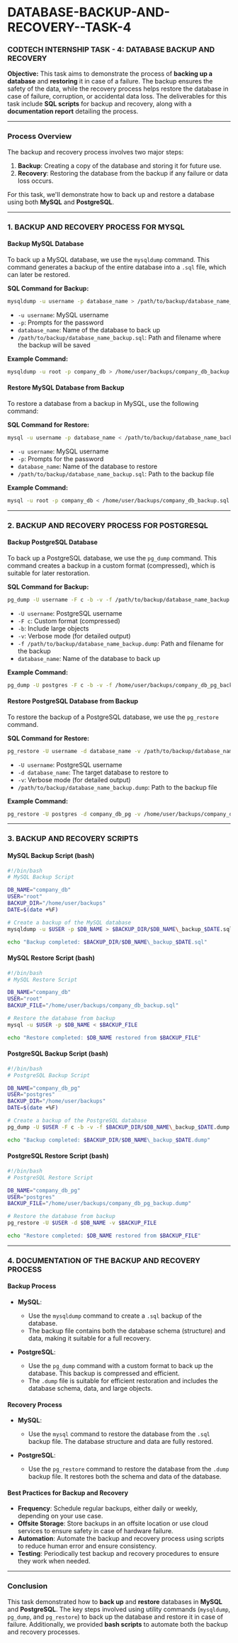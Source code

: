 # DATABASE-BACKUP-AND-RECOVERY--TASK-4
### **CODTECH INTERNSHIP TASK - 4: DATABASE BACKUP AND RECOVERY**

**Objective:**
This task aims to demonstrate the process of **backing up a database** and **restoring** it in case of a failure. The backup ensures the safety of the data, while the recovery process helps restore the database in case of failure, corruption, or accidental data loss. The deliverables for this task include **SQL scripts** for backup and recovery, along with a **documentation report** detailing the process.

---

### **Process Overview**

The backup and recovery process involves two major steps:
1. **Backup**: Creating a copy of the database and storing it for future use.
2. **Recovery**: Restoring the database from the backup if any failure or data loss occurs.

For this task, we'll demonstrate how to back up and restore a database using both **MySQL** and **PostgreSQL**.

---

### **1. BACKUP AND RECOVERY PROCESS FOR MYSQL**

#### **Backup MySQL Database**

To back up a MySQL database, we use the `mysqldump` command. This command generates a backup of the entire database into a `.sql` file, which can later be restored.

**SQL Command for Backup:**

```bash
mysqldump -u username -p database_name > /path/to/backup/database_name_backup.sql
```

- `-u username`: MySQL username
- `-p`: Prompts for the password
- `database_name`: Name of the database to back up
- `/path/to/backup/database_name_backup.sql`: Path and filename where the backup will be saved

**Example Command:**

```bash
mysqldump -u root -p company_db > /home/user/backups/company_db_backup.sql
```

#### **Restore MySQL Database from Backup**

To restore a database from a backup in MySQL, use the following command:

**SQL Command for Restore:**

```bash
mysql -u username -p database_name < /path/to/backup/database_name_backup.sql
```

- `-u username`: MySQL username
- `-p`: Prompts for the password
- `database_name`: Name of the database to restore
- `/path/to/backup/database_name_backup.sql`: Path to the backup file

**Example Command:**

```bash
mysql -u root -p company_db < /home/user/backups/company_db_backup.sql
```

---

### **2. BACKUP AND RECOVERY PROCESS FOR POSTGRESQL**

#### **Backup PostgreSQL Database**

To back up a PostgreSQL database, we use the `pg_dump` command. This command creates a backup in a custom format (compressed), which is suitable for later restoration.

**SQL Command for Backup:**

```bash
pg_dump -U username -F c -b -v -f /path/to/backup/database_name_backup.dump database_name
```

- `-U username`: PostgreSQL username
- `-F c`: Custom format (compressed)
- `-b`: Include large objects
- `-v`: Verbose mode (for detailed output)
- `-f /path/to/backup/database_name_backup.dump`: Path and filename for the backup
- `database_name`: Name of the database to back up

**Example Command:**

```bash
pg_dump -U postgres -F c -b -v -f /home/user/backups/company_db_pg_backup.dump company_db_pg
```

#### **Restore PostgreSQL Database from Backup**

To restore the backup of a PostgreSQL database, we use the `pg_restore` command.

**SQL Command for Restore:**

```bash
pg_restore -U username -d database_name -v /path/to/backup/database_name_backup.dump
```

- `-U username`: PostgreSQL username
- `-d database_name`: The target database to restore to
- `-v`: Verbose mode (for detailed output)
- `/path/to/backup/database_name_backup.dump`: Path to the backup file

**Example Command:**

```bash
pg_restore -U postgres -d company_db_pg -v /home/user/backups/company_db_pg_backup.dump
```

---

### **3. BACKUP AND RECOVERY SCRIPTS**

#### **MySQL Backup Script (bash)**

```bash
#!/bin/bash
# MySQL Backup Script

DB_NAME="company_db"
USER="root"
BACKUP_DIR="/home/user/backups"
DATE=$(date +%F)

# Create a backup of the MySQL database
mysqldump -u $USER -p $DB_NAME > $BACKUP_DIR/$DB_NAME\_backup_$DATE.sql

echo "Backup completed: $BACKUP_DIR/$DB_NAME\_backup_$DATE.sql"
```

#### **MySQL Restore Script (bash)**

```bash
#!/bin/bash
# MySQL Restore Script

DB_NAME="company_db"
USER="root"
BACKUP_FILE="/home/user/backups/company_db_backup.sql"

# Restore the database from backup
mysql -u $USER -p $DB_NAME < $BACKUP_FILE

echo "Restore completed: $DB_NAME restored from $BACKUP_FILE"
```

#### **PostgreSQL Backup Script (bash)**

```bash
#!/bin/bash
# PostgreSQL Backup Script

DB_NAME="company_db_pg"
USER="postgres"
BACKUP_DIR="/home/user/backups"
DATE=$(date +%F)

# Create a backup of the PostgreSQL database
pg_dump -U $USER -F c -b -v -f $BACKUP_DIR/$DB_NAME\_backup_$DATE.dump $DB_NAME

echo "Backup completed: $BACKUP_DIR/$DB_NAME\_backup_$DATE.dump"
```

#### **PostgreSQL Restore Script (bash)**

```bash
#!/bin/bash
# PostgreSQL Restore Script

DB_NAME="company_db_pg"
USER="postgres"
BACKUP_FILE="/home/user/backups/company_db_pg_backup.dump"

# Restore the database from backup
pg_restore -U $USER -d $DB_NAME -v $BACKUP_FILE

echo "Restore completed: $DB_NAME restored from $BACKUP_FILE"
```

---

### **4. DOCUMENTATION OF THE BACKUP AND RECOVERY PROCESS**

#### **Backup Process**

- **MySQL**: 
  - Use the `mysqldump` command to create a `.sql` backup of the database.
  - The backup file contains both the database schema (structure) and data, making it suitable for a full recovery.
  
- **PostgreSQL**: 
  - Use the `pg_dump` command with a custom format to back up the database. This backup is compressed and efficient.
  - The `.dump` file is suitable for efficient restoration and includes the database schema, data, and large objects.

#### **Recovery Process**

- **MySQL**: 
  - Use the `mysql` command to restore the database from the `.sql` backup file. The database structure and data are fully restored.
  
- **PostgreSQL**: 
  - Use the `pg_restore` command to restore the database from the `.dump` backup file. It restores both the schema and data of the database.

#### **Best Practices for Backup and Recovery**
- **Frequency**: Schedule regular backups, either daily or weekly, depending on your use case.
- **Offsite Storage**: Store backups in an offsite location or use cloud services to ensure safety in case of hardware failure.
- **Automation**: Automate the backup and recovery process using scripts to reduce human error and ensure consistency.
- **Testing**: Periodically test backup and recovery procedures to ensure they work when needed.

---

### **Conclusion**

This task demonstrated how to **back up** and **restore** databases in **MySQL** and **PostgreSQL**. The key steps involved using utility commands (`mysqldump`, `pg_dump`, and `pg_restore`) to back up the database and restore it in case of failure. Additionally, we provided **bash scripts** to automate both the backup and recovery processes. 

